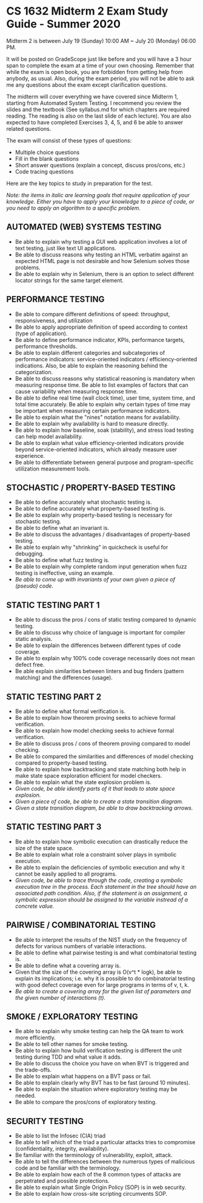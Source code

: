 # CS 1632 Midterm 2 Exam Study Guide - Summer 2020

Midterm 2 is between July 19 (Sunday) 10:00 AM ~ July 20 (Monday) 06:00 PM.

It will be posted on GradeScope just like before and you will have a 3 hour
span to complete the exam at a time of your own choosing.  Remember that while
the exam is open book, you are forbidden from getting help from anybody, as
usual.  Also, during the exam period, you will not be able to ask me any
questions about the exam except clarification questions.

The midterm will cover everything we have covered since Midterm 1, starting
from Automated System Testing.  I recommend you review the slides and the
textbook (See syllabus.md for which chapters are required reading.  The reading
is also on the last slide of each lecture).  You are also expected to have
completed Exercises 3, 4, 5, and 6 be able to answer related questions.

The exam will consist of these types of questions:
  * Multiple choice questions
  * Fill in the blank questions
  * Short answer questions (explain a concept, discuss pros/cons, etc.)
  * Code tracing questions

Here are the key topics to study in preparation for the test.

_Note: the items in italic are learning goals that require application of your
knowledge.  Either you have to apply your knowledge to a piece of code, or you
need to apply an algorithm to a specific problem._

## AUTOMATED (WEB) SYSTEMS TESTING
* Be able to explain why testing a GUI web application involves a lot of text
  testing, just like text UI applications.
* Be able to discuss reasons why testing an HTML verbatim against an expected
  HTML page is not desirable and how Selenium solves those problems.
* Be able to explain why in Selenium, there is an option to select
  different locator strings for the same target element.

## PERFORMANCE TESTING
* Be able to compare different definitions of speed: throughput,
  responsiveness, and utilization
* Be able to apply appropriate definition of speed according to context (type
  of application).
* Be able to define performance indicator, KPIs, performance targets,
  performance thresholds.
* Be able to explain different categories and subcategories of performance
  indicators: service-oriented indicators / efficiency-oriented indications.
Also, be able to explain the reasoning behind the categorization.
* Be able to discuss reasons why statistical reasoning is mandatory when
  measuring response time.  Be able to list examples of factors that can cause
variability when measuring response time.
* Be able to define real time (wall clock time), user time, system time, and
  total time accurately.  Be able to explain why certain types of time may be
important when measuring certain performance indicators.
* Be able to explain what the "nines" notation means for availability.
* Be able to explain why availability is hard to measure directly.
* Be able to explain how baseline, soak (stability), and stress load testing
  can help model availability.
* Be able to explain what value efficiency-oriented indicators provide beyond
  service-oriented indicators, which already measure user experience.
* Be able to differentiate between general purpose and program-specific
  utilization measurement tools.

## STOCHASTIC / PROPERTY-BASED TESTING
* Be able to define accurately what stochastic testing is.
* Be able to define accurately what property-based testing is.
* Be able to explain why property-based testing is necessary for stochastic
  testing.
* Be able to define what an invariant is.
* Be able to discuss the advantages / disadvantages of property-based testing.
* Be able to explain why "shrinking" in quickcheck is useful for debugging.
* Be able to define what fuzz testing is.
* Be able to explain why complete random input generation when fuzz testing is
  ineffective, using an example.
* _Be able to come up with invariants of your own given a piece of (pseudo)
  code._

## STATIC TESTING PART 1
* Be able to discuss the pros / cons of static testing compared to dynamic
  testing.
* Be able to discuss why choice of language is important for compiler static analysis.
* Be able to explain the differences between different types of code coverage.
* Be able to explain why 100% code coverage necessarily does not mean defect
  free.
* Be able explain similarities between linters and bug finders (pattern
  matching) and the differences (usage).

## STATIC TESTING PART 2
* Be able to define what formal verification is.
* Be able to explain how theorem proving seeks to achieve formal verification.
* Be able to explain how model checking seeks to achieve formal verification.
* Be able to discuss pros / cons of theorem proving compared to model checking.
* Be able to compared the similarities and differences of model checking
  compared to property-based testing.
* Be able to explain how backtracking and state matching both help in make
  state space exploration efficient for model checkers.
* Be able to explain what the state explosion problem is.
* _Given code, be able identify parts of it that leads to state space explosion._
* _Given a piece of code, be able to create a state transition diagram._
* _Given a state transition diagram, be able to draw backtracking arrows._

## STATIC TESTING PART 3
* Be able to explain how symbolic execution can drastically reduce the size of
  the state space.
* Be able to explain what role a constraint solver plays in symbolic execution.
* Be able to explain the deficiencies of symbolic execution and why it cannot be easily applied to all programs.
* _Given code, be able to trace through the code, creating a symbolic
execution tree in the process.  Each statement in the tree should have an
associated path condition.  Also, if the statement is an assignment, a symbolic
expression should be assigned to the variable instread of a concrete value._

## PAIRWISE / COMBINATORIAL TESTING
* Be able to interpret the results of the NIST study on the frequency of
  defects for various numbers of variable interactions.
* Be able to define what pairwise testing is and what combinatorial testing is.
* Be able to define what a covering array is.
* Given that the size of the covering array is O(v^t * logk), be able to
  explain its implications; i.e. why it is possible to do combinatorial testing
with good defect coverage even for large programs in terms of v, t, k.
* _Be able to create a covering array for the given list of parameters and the
  given number of interactions (t)._

## SMOKE / EXPLORATORY TESTING
* Be able to explain why smoke testing can help the QA team to work more efficiently.
* Be able to tell other names for smoke testing.
* Be able to explain how build verification testing is different the unit
  testing during TDD and what value it adds.
* Be able to discuss the choice you have on when BVT is triggered and the trade-offs.
* Be able to explain what happens on a BVT pass or fail.
* Be able to explain clearly why BVT has to be fast (around 10 minutes).
* Be able to explain the situation where exploratory testing may be needed.
* Be able to compare the pros/cons of exploratory testing.

## SECURITY TESTING
* Be able to list the Infosec (CIA) triad
* Be able to tell which of the triad a particular attacks
  tries to compromise (confidentiality, integrity, availability).
* Be familiar with the terminology of vulnerability, exploit, attack.
* Be able to tell the differences between the numerous types of malicious code
  and be familiar with the terminology.
* Be able to explain how each of the 8 common types of attacks are perpetrated
  and possible protections.
* Be able to explain what Single Origin Policy (SOP) is in web security.
* Be able to explain how cross-site scripting circumvents SOP.
